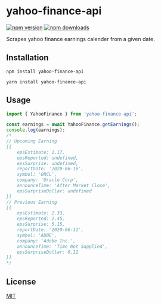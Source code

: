 # yahoo-finance-api
[![npm version](https://img.shields.io/npm/v/yahoo-finance-api.svg?style=flat-square)](https://www.npmjs.org/package/yahoo-finance-api)
[![npm downloads](https://img.shields.io/npm/dm/yahoo-finance-api.svg?style=flat-square)](http://npm-stat.com/charts.html?package=yahoo-finance-api)

Scrapes yahoo finance earnings calender from a given date.

## Installation

```
npm install yahoo-finance-api
```

```
yarn install yahoo-finance-api
```
    
## Usage

```ts
import { YahooFinance } from 'yahoo-finance-api';

const earnings = await YahooFinance.getEarnings();
console.log(earnings);
/*
// Upcoming Earning
[{ 
    epsEstimate: 1.17,
    epsReported: undefined,
    epsSurprise: undefined,
    reportDate: '2020-06-16',
    symbol: 'ORCL',
    company: 'Oracle Corp',
    announceTime: 'After Market Close',
    epsSurpriseDollar: undefined
}]
// Previous Earning
[{
    epsEstimate: 2.33,
    epsReported: 2.45,
    epsSurprise: 5.15,
    reportDate: '2020-06-11',
    symbol: 'ADBE',
    company: 'Adobe Inc.',
    announceTime: 'Time Not Supplied',
    epsSurpriseDollar: 0.12
}]
*/
```

## License
[MIT](https://github.com/gregfrasco/yahoo-finance-api/blob/master/LICENSE)
